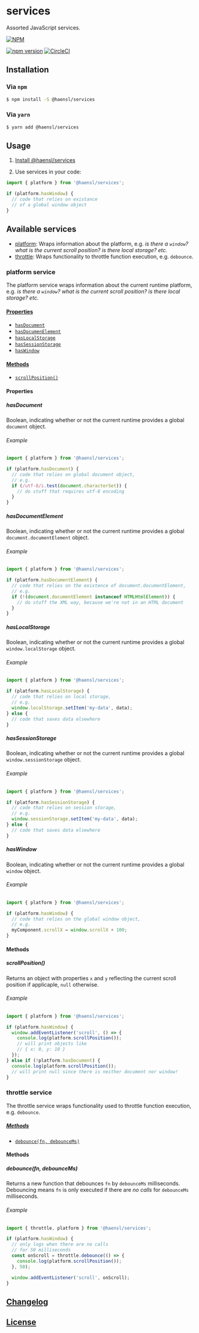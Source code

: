 # services
Assorted JavaScript services.

[![NPM](https://nodei.co/npm/@haensl%2Fservices.png?downloads=true)](https://nodei.co/npm/@haensl%2Fservices/)

[![npm version](https://badge.fury.io/js/@haensl%2Fservices.svg)](http://badge.fury.io/js/@haensl%2Fservices)
[![CircleCI](https://circleci.com/gh/haensl/services.svg?style=svg)](https://circleci.com/gh/haensl/services)

## Installation<a name="installation"></a>

### Via `npm`

```bash
$ npm install -S @haensl/services
```

### Via `yarn`

```bash
$ yarn add @haensl/services
```

## Usage

1. [Install @haensl/services](#installation)

2. Use services in your code:

```javascript
import { platform } from '@haensl/services';

if (platform.hasWindow) {
  // code that relies on existance
  // of a global window object
}
```

## Available services

* [platform](#platform): Wraps information about the platform, e.g. _is there a `window`? what is the current scroll position? is there local storage? etc._
* [throttle](#throttle): Wraps functionality to throttle function execution, e.g. `debounce`.

### platform service<a name="platform"></a>

The platform service wraps information about the current runtime platform, e.g. _is there a `window`? what is the current scroll position? is there local storage? etc._

#### [Properties](#platform-properties)
* [`hasDocument`](#platform.hasDocument)
* [`hasDocumenElement`](#platform.hasDocumentElement)
* [`hasLocalStorage`](#platform.hasLocalStorage)
* [`hasSessionStorage`](#platform.hasSessionStorage)
* [`hasWindow`](#platform.hasWindow)

#### [Methods](#platform-methods)
* [`scrollPosition()`](#platform.scrollPosition)

#### Properties<a name="#platform-properties"></a>

##### hasDocument<a name="platform.hasDocument"></a>

Boolean, indicating whether or not the current runtime provides a global `document` object.

###### Example
```javascript
import { platform } from '@haensl/services';

if (platform.hasDocument) {
  // code that relies on global document object,
  // e.g.
  if (/utf-8/i.test(document.characterSet)) {
    // do stuff that requires utf-8 encoding
  }
}
```

##### hasDocumentElement<a name="platform.hasDocumentElement"></a>

Boolean, indicating whether or not the current runtime provides a global `document.documentElement` object.

###### Example
```javascript
import { platform } from '@haensl/services';

if (platform.hasDocumentElement) {
  // code that relies on the existence of document.documentElement,
  // e.g.
  if (!(document.documentElement instanceof HTMLHtmlElement)) {
    // do stuff the XML way, because we're not in an HTML document
  }
}
```

##### hasLocalStorage<a name="platform.hasLocalStorage"></a>

Boolean, indicating whether or not the current runtime provides a global `window.localStorage` object.

###### Example
```javascript
import { platform } from '@haensl/services';

if (platform.hasLocalStorage) {
  // code that relies on local storage,
  // e.g.
  window.localStorage.setItem('my-data', data);
} else {
  // code that saves data elsewhere
}
```

##### hasSessionStorage<a name="platform.hasSessionStorage"></a>

Boolean, indicating whether or not the current runtime provides a global `window.sessionStorage` object.

###### Example
```javascript
import { platform } from '@haensl/services';

if (platform.hasSessionStorage) {
  // code that relies on session storage,
  // e.g.
  window.sessionStorage.setItem('my-data', data);
} else {
  // code that saves data elsewhere
}
```

##### hasWindow<a name="platform.hasWindow"></a>

Boolean, indicating whether or not the current runtime provides a global `window` object.

###### Example
```javascript
import { platform } from '@haensl/services';

if (platform.hasWindow) {
  // code that relies on the global window object,
  // e.g.
  myComponent.scrollX = window.scrollX + 100;
}
```

#### Methods<a name="platform-methods"></a>

##### scrollPosition()<a name="platform.scrollPosition"></a>

Returns an object with properties `x` and `y` reflecting the current scroll position if applicaple, `null` otherwise.

###### Example
```javascript
import { platform } from '@haensl/services';

if (platform.hasWindow) {
  window.addEventListener('scroll', () => {
    console.log(platform.scrollPosition());
    // will print objects like
    // { x: 0, y: 10 }
  });
} else if (!platform.hasDocument) {
  console.log(platform.scrollPosition());
  // will print null since there is neither document nor window!
}
```

### throttle service<a name="throttle"></a>

The throttle service wraps functionality used to throttle function execution, e.g. `debounce`.

##### [Methods](#throttle-methods)
* [`debounce(fn, debounceMs)`](#throttle.debounce)

#### Methods<a name="throttle-methods">

##### debounce(fn, debounceMs)<a name="throttle.debounce"></a>

Returns a new function that debounces `fn` by `debounceMs` milliseconds. Debouncing means `fn` is only executed if there are _no calls_ for `debounceMs` milliseconds.

###### Example<a name="throttle.debounce.example">
```javascript
import { throttle, platform } from '@haensl/services';

if (platform.hasWindow) {
  // only logs when there are no calls
  // for 50 milliseconds
  const onScroll = throttle.debounce(() => {
    console.log(platform.scrollPosition());
  }, 50);

  window.addEventListener('scroll', onScroll);
}
```

## [Changelog](CHANGELOG.md)

## [License](LICENSE)

